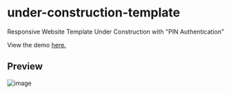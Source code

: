 # under-construction-template
Responsive Website Template Under Construction with "PIN Authentication"


View the demo [here.](https://barrezueta.me/)

## Preview
![image](https://github.com/AnthonyBasdfg/under-construction-template/assets/50094792/8a9943ed-96df-459e-9ca8-dc63fbbd8825)
